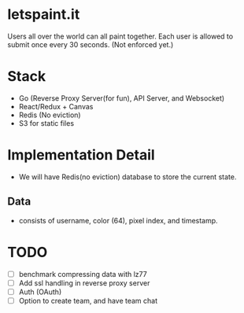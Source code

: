 # letspaint.it
Users all over the world can all paint together. Each user is allowed to submit once every 30 seconds. (Not enforced yet.)

# Stack
- Go (Reverse Proxy Server(for fun), API Server, and Websocket)
- React/Redux + Canvas
- Redis (No eviction)
- S3 for static files

# Implementation Detail
- We will have Redis(no eviction) database to store the current state.

## Data
- consists of username, color (64), pixel index, and timestamp.

# TODO
- [ ] benchmark compressing data with lz77
- [ ] Add ssl handling in reverse proxy server
- [ ] Auth (OAuth)
- [ ] Option to create team, and have team chat
